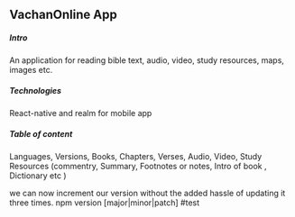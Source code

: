 
## VachanOnline App
##### Intro
An application for reading bible text, audio, video, study resources, maps, images etc.
##### Technologies 
React-native and realm for mobile app  
##### Table of content 
Languages,
Versions,
Books,
Chapters,
Verses,
Audio,
Video,
Study Resources
  (commentry,
   Summary,
   Footnotes or notes,
   Intro of book ,
   Dictionary etc )

we can now increment our version without the added hassle of updating it three times.
npm version [major|minor|patch]
#test
